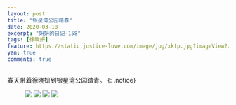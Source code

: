 ```yaml
---
layout: post
title: "银星湾公园踏春"
date: 2020-03-18
excerpt: "妍妍的日记-158"
tags: [徐晓妍]
feature: https://static.justice-love.com/image/jpg/xktp.jpg?imageView2/1/w/1200/h/500
yan: true
comments: true
---
```

春天带着徐晓妍到银星湾公园踏青。
{: .notice}
<figure>
    <img src="{{ site.staticUrl }}/yanyan/image/yxwcy1.jpg?imageMogr2/auto-orient" />
    <img src="{{ site.staticUrl }}/yanyan/image/yxwcy2.jpg?imageMogr2/auto-orient" />
    <img src="{{ site.staticUrl }}/yanyan/image/yxwcy3.jpg?imageMogr2/auto-orient" />
    <img src="{{ site.staticUrl }}/yanyan/image/yxwcy4.jpg?imageMogr2/auto-orient" />
</figure>
